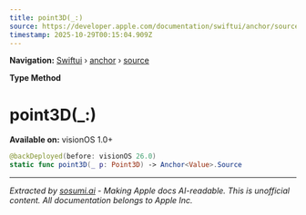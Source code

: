 ```yaml
---
title: point3D(_:)
source: https://developer.apple.com/documentation/swiftui/anchor/source/point3d(_:)
timestamp: 2025-10-29T00:15:04.909Z
---
```


**Navigation:** [Swiftui](/documentation/swiftui) › [anchor](/documentation/swiftui/anchor) › [source](/documentation/swiftui/anchor/source)

**Type Method**

# point3D(_:)

**Available on:** visionOS 1.0+

```swift
@backDeployed(before: visionOS 26.0)
static func point3D(_ p: Point3D) -> Anchor<Value>.Source
```

---

*Extracted by [sosumi.ai](https://sosumi.ai) - Making Apple docs AI-readable.*
*This is unofficial content. All documentation belongs to Apple Inc.*
